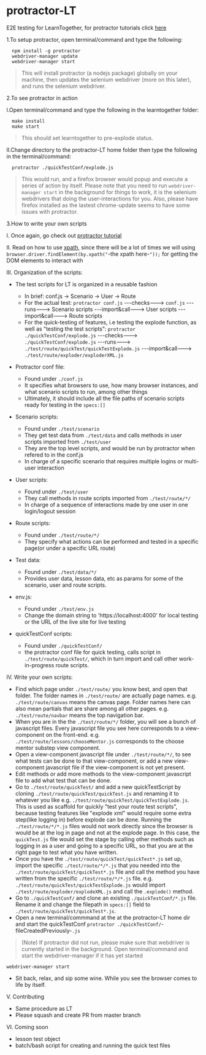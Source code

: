 # protractor-LT
E2E testing for LearnTogether, for protractor tutorials click [here](https://angular.github.io/protractor/#/)

1.To setup protractor, open terminal/command and type the following:
```
  npm install -g protractor  
  webdriver-manager update
  webdriver-manager start
```
>This will install protractor (a nodejs package) globally on your machine, 
then updates the selenium webdriver (more on this later), 
and runs the selenium webdriver.

2.To see protractor in action

I.Open terminal/command and type the following in the learntogether folder:
```
  make install
  make start
```
>This should set learntogether to pre-explode status.

II.Change directory to the protractor-LT home folder then type the following in the terminal/command:
```
  protractor ./quickTestConf/explode.js
```
>This would run, and a firefox browser would popup and execute a series of action by itself.
>Please note that you need to run `webdriver-manager start` in the background for things to work, it is the selenium webdrivers that doing the user-interactions for you.
>Also, please have firefox installed as the lastest chrome-update seems to have some issues with protractor.

3.How to write your own scripts

I. Once again, go check out [protractor tutorial](https://angular.github.io/protractor/#/)

II. Read on how to use [xpath](http://www.w3schools.com/xsl/xpath_intro.asp), since there will be a lot of times we will using `browser.driver.findElement(by.xpath("`-the xpath here-`"));` for getting the DOM elements to interact with

III. Organization of the scripts: 
- The test scripts for LT is organized in a reusable fashion
  - In brief: conf.js -> Scenario -> User -> Route
  - For the actual test: `protractor conf.js` ---checks---> `conf.js` ---runs---> Scenario scripts ---import&call---> User scripts ---import&call---> Route scripts
  - For the quick-testing of features, i.e testing the explode function, as well as "testing the test scripts": `protractor ./quickTestConf/explode.js` ---checks---> `./quickTestConf/explode.js` ---runs---> `./test/route/quickTest/quickTestExplode.js` ---import&call---> `./test/route/exploder/exploderXML.js`

  
- Protractor conf file:
  - Found under `./conf.js` 
  - It specifies what browsers to use, how many browser instances, and what scenario scripts to run, among other things
  - Ultimately, it should include all the file paths of scenario scripts ready for testing in the `specs:[]` 
- Scenario scripts:
  - Found under `./test/scenario`
  - They get test data from `./test/data` and calls methods in user scripts imported from `./test/user`
  - They are the top level scripts, and would be run by protractor when refered to in the conf.js
  - In charge of a specific scenario that requires multiple logins or multi-user interaction
- User scripts:
  - Found under `./test/user`
  - They call methods in route scripts imported from `./test/route/*/`
  - In charge of a sequence of interactions made by one user in one login/logout session 
- Route scripts:
  - Found under `./test/route/*/`
  - They specify what actions can be performed and tested in a specific page(or under a specific URL route)
- Test data:
  - Found under `./test/data/*/`
  - Provides user data, lesson data, etc as params for some of the scenario, user and route scripts. 
- env.js:
  - Found under `./test/env.js`
  - Change the domain string to 'https://localhost:4000' for local testing or the URL of the live site for live testing 
- quickTestConf scripts:
  - Found under `./quickTestConf/`
  - the protractor conf file for quick testing, calls script in `./test/route/quickTest/`, which in turn import and call other work-in-progress route scripts.
  
IV. Write your own scripts:
- Find which page under `./test/route/` you know best, and open that folder. The folder names in `./test/route/` are actually page names. e.g. `./test/route/canvas` means the canvas page. Folder names here can also mean partials that are share among all other pages. e.g. `./test/route/navbar` means the top navigation bar.
- When you are in the the `./test/route/*/` folder, you will see a bunch of javascript files. Every javascript file you see here corresponds to a view-component on the front-end. e.g. `./test/route/lessons/chooseMentor.js` corresponds to the choose mentor substep view component.
- Open a view-component javascript file under `./test/route/*/`, to see what tests can be done to that view-component, or add a new view-component javascript file if the view-component is not yet present.
- Edit methods or add more methods to the view-component javascript file to add what test that can be done.
- Go to `./test/route/quickTest/` and add a new quickTestScript by cloning `./test/route/quickTest/quickTest.js` and renaming it to whatever you like e.g. `./test/route/quickTest/quickTestExplode.js`. This is used as scaffold for quickly "test your route test scripts", because testing features like "explode xml" would require some extra step(like logging in) before explode can be done. Running the `./test/route/*/*.js` files would not work directly since the browser is would be at the log in page and not at the explode page. In this case, the `quickTest.js` file would set the stage by calling other methods such as logging in as a user and going to a specific URL, so that you are at the right page to test what you have written. 
- Once you have the `./test/route/quickTest/quickTest*.js` set up, import the specific `./test/route/*/*.js` that you needed into the `./test/route/quickTest/quickTest*.js` file and call the method you have written from the specific `./test/route/*/*.js` file.  e.g. `./test/route/quickTest/quickTestExplode.js` would import `./test/route/exploder/explodeXML.js` and call the `.explode()` method.
- Go to `./quickTestConf/` and clone an existing `./quickTestConf/*.js` file. Rename it and change the filepath in `specs:[]` field to `./test/route/quickTest/quickTest*.js`.
- Open a new terminal/commmand at the at the protractor-LT home dir and start the quickTestConf
`protractor ./quickTestConf/`-fileCreatedPreviously-`.js`

>(Note) If protractor did not run, please make sure that webdriver is currently started in the background. Open terminal/command and start the webdriver-manager if it has yet started
```
webdriver-manager start
```

- Sit back, relax, and sip some wine. While you see the browser comes to life by itself.

V. Contributing
- Same procedure as LT
- Please squash and create PR from master branch

VI. Coming soon
- lesson test object
- batch/bash script for creating and running the quick test files


 

  
